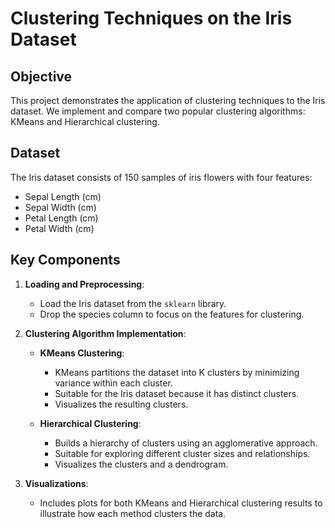 # Clustering Techniques on the Iris Dataset  

## Objective  

This project demonstrates the application of clustering techniques to the Iris dataset. We implement and compare two popular clustering algorithms: KMeans and Hierarchical clustering.  

## Dataset  

The Iris dataset consists of 150 samples of iris flowers with four features:  
- Sepal Length (cm)  
- Sepal Width (cm)  
- Petal Length (cm)  
- Petal Width (cm)  
 
## Key Components  

1. **Loading and Preprocessing**:   
   - Load the Iris dataset from the `sklearn` library.  
   - Drop the species column to focus on the features for clustering.  

2. **Clustering Algorithm Implementation**:  
   - **KMeans Clustering**:  
     - KMeans partitions the dataset into K clusters by minimizing variance within each cluster.  
     - Suitable for the Iris dataset because it has distinct clusters.  
     - Visualizes the resulting clusters.  
     
   - **Hierarchical Clustering**:  
     - Builds a hierarchy of clusters using an agglomerative approach.  
     - Suitable for exploring different cluster sizes and relationships.  
     - Visualizes the clusters and a dendrogram.  

3. **Visualizations**:   
   - Includes plots for both KMeans and Hierarchical clustering results to illustrate how each method clusters the data.  
